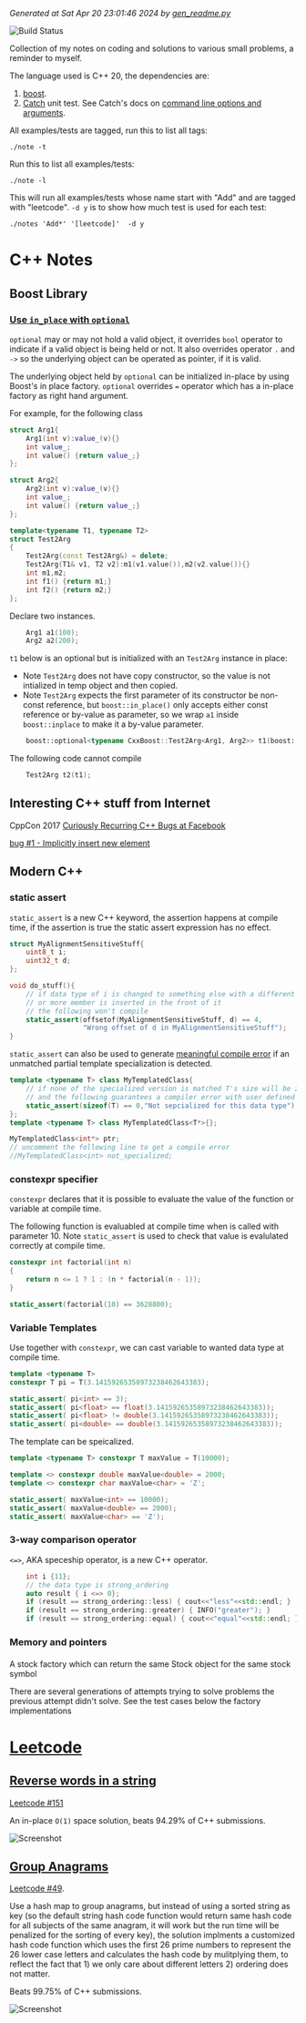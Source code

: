 *Generated at Sat Apr 20 23:01:46 2024 by [gen_readme.py](gen_readme.py)*

![Build Status](https://github.com/murphytalk/coding_notes/actions/workflows/cmake.yml/badge.svg)

Collection of my notes on coding and solutions to various small problems, a reminder to myself.

The language used is C++ 20, the dependencies are:

 1. [boost](http://www.boost.org/).
 1. [Catch](https://github.com/philsquared/Catch) unit test. See Catch's docs on [command line options and arguments](https://github.com/philsquared/Catch/blob/master/docs/command-line.md).

All examples/tests are tagged, run this to list all tags:

```
./note -t 
```
Run this to list all examples/tests:

```
./note -l
```
This will run all examples/tests whose name start with "Add" and are tagged with "leetcode". `-d y` is to show how much test is used for each test:

```
./notes 'Add*' '[leetcode]'  -d y
```

# C++ Notes

## Boost Library


### [Use `in_place` with `optional`](src/c++notes/boost.cpp#L18)

`optional` may or may not hold a valid object, it overrides `bool` operator to indicate if a valid object is being held or not. 
It also overrides operator `.` and `->` so the underlying object can be operated as pointer, if it is valid.

The underlying object held by `optional` can be initialized in-place by using Boost's in place factory. 
`optional` overrides `=` operator which has a in-place factory as right hand argument.

For example, for the following class

```c++
struct Arg1{
    Arg1(int v):value_(v){}
    int value_;
    int value() {return value_;}
};

struct Arg2{
    Arg2(int v):value_(v){}
    int value_;
    int value() {return value_;}
};

template<typename T1, typename T2>
struct Test2Arg
{
    Test2Arg(const Test2Arg&) = delete;
    Test2Arg(T1& v1, T2 v2):m1(v1.value()),m2(v2.value()){}
    int m1,m2;
    int f1() {return m1;}
    int f2() {return m2;}
};
```



Declare two instances.



```c++
    Arg1 a1(100);
    Arg2 a2(200);
```


`t1` below is an optional but is initialized with an `Test2Arg` instance in place:
- Note `Test2Arg` does not have copy constructor, so the value is not intialized in temp object and then copied.
- Note `Test2Arg` expects the first parameter of its constructor be non-const reference, but `boost::in_place()` only accepts either const reference
  or by-value as parameter, so we wrap `a1` inside `boost::inplace` to make it a by-value parameter.

```c++
    boost::optional<typename CxxBoost::Test2Arg<Arg1, Arg2>> t1(boost::in_place(boost::ref(a1), a2));
```


The following code cannot compile
```c++
    Test2Arg t2(t1);
```

## Interesting C++ stuff from Internet

CppCon 2017 [Curiously Recurring C++ Bugs at Facebook](https://www.youtube.com/watch?v=3MB2iiCkGxg&t=184s)

[bug #1 - Implicitly insert new element](src/c++notes/cpp-con/fb-recurring-bugs.cpp#L11)
 
## Modern C++

### static assert

 `static_assert` is a new C++ keyword, the assertion happens at compile time, if the assertion is true the static assert expression has no effect.

```c++
struct MyAlignmentSensitiveStuff{
    uint8_t i;
    uint32_t d;
};

void do_stuff(){
    // if data type of i is changed to something else with a different size,
    // or more member is inserted in the front of it
    // the following won't compile
    static_assert(offsetof(MyAlignmentSensitiveStuff, d) == 4,
                  "Wrong offset of d in MyAlignmentSensitiveStuff");
}
```

  `static_assert` can also be used to generate [meaningful compile error](src/c++notes/modern-c++/cxx11.cpp#L32) if an unmatched partial template specialization is detected.
 
```c++
template <typename T> class MyTemplatedClass{
    // if none of the specialized version is matched T's size will be zero
    // and the following guarantees a compiler error with user defined error message
    static_assert(sizeof(T) == 0,"Not sepcialized for this data type");
};
template <typename T> class MyTemplatedClass<T*>{};

MyTemplatedClass<int*> ptr;
// uncomment the following line to get a compile error
//MyTemplatedClass<int> not_specialized;
```

### constexpr specifier
`constexpr`  declares that it is possible to evaluate the value of the function or variable at compile time.

The following function is evaluabled at compile time when is called with parameter 10. 
Note `static_assert` is used to check that value is evalulated correctly at compile time.

```c++
constexpr int factorial(int n)
{
    return n <= 1 ? 1 : (n * factorial(n - 1));
}

static_assert(factorial(10) == 3628800);

```


### Variable Templates

Use together with `constexpr`, we can cast variable to wanted data type at compile time.


```c++
template <typename T>
constexpr T pi = T(3.14159265358973238462643383);

static_assert( pi<int> == 3);
static_assert( pi<float> == float(3.14159265358973238462643383));
static_assert( pi<float> != double(3.14159265358973238462643383));
static_assert( pi<double> == double(3.14159265358973238462643383));
```
 The template can be speicalized.

```c++
template <typename T> constexpr T maxValue = T(10000);

template <> constexpr double maxValue<double> = 2000;
template <> constexpr char maxValue<char> = 'Z';

static_assert( maxValue<int> == 10000);
static_assert( maxValue<double> == 2000);
static_assert( maxValue<char> == 'Z');
```

 
### 3-way comparison operator

 `<=>`, AKA speceship operator, is a new C++ operator.
   
```c++
    int i {11};
    // the data type is strong_ordering
    auto result { i <=> 0};
    if (result == strong_ordering::less) { cout<<"less"<<std::endl; }
    if (result == strong_ordering::greater) { INFO("greater"); }
    if (result == strong_ordering::equal) { cout<<"equal"<<std::endl; }
```
### Memory and pointers
  

#### 
 A stock factory which can return the same Stock object for the same stock symbol
 
 There are several generations of attempts trying to solve problems the previous attempt didn't solve.
 See the test cases below the factory implementations
 
 
# [Leetcode](https://leetcode.com/)

## [Reverse words in a string](src/leetcode/reverse_words.cpp#L12)

[Leetcode #151](https://leetcode.com/problems/reverse-words-in-a-string/)

An in-place `O(1)` space solution, beats 94.29% of C++ submissions.

 ![Screenshot](img/leetcode/RevserseWordsInString.PNG)


## [Group Anagrams](src/leetcode/group_anagrams.cpp#L15)

[Leetcode #49](https://leetcode.com/problems/anagrams/).

Use a hash map to group anagrams, but instead of using a sorted string as key (so the default string hash code function would return same hash code for all subjects of the same anagram, it will work but the run time will be penalized for the sorting of every key), the solution implments a customized hash code function which uses the first 26 prime numbers to represent the 26 lower case letters and calculates the hash code by mulitplying them, to reflect the fact that 1) we only care about different letters 2) ordering does not matter.

Beats 99.75% of C++ submissions.

 ![Screenshot](img/leetcode/Anagrams.PNG)


